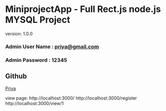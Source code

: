 # MiniprojectApp - Full Rect.js node.js MYSQL Project

version: 1.0.0

### Admin User Name : priya@gmail.com

### Admin Password : 12345


## Github

[Priya](https://github.com/PriyaSingh52)
</br>

view page:
http://localhost:3000/
http://localhost:3000/register
http://localhost:3000/view/1